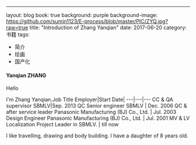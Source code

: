 ---
layout: blog
book: true
background: purple
background-image: https://github.com/sumin1123/E-process/blob/master/PIC/ZYQ.jpg?raw=true
title:  "Introduction of Zhang Yanqian"
date:   2017-06-20
category: 书籍
tags:
- 简介
- 绘画
- 国产化
 
  
#### Yanqian ZHANG
 
Hello

I'm Zhang Yanqian.Job Title
Employer|Start Date|
---|---|---
CC & QA supervisor SBMLV|Sep. 2013
QC Senior engineer SBMLV | Dec. 2006
QC & after service leader Panasonic Manufacturing (BJ) Co., Ltd. | Jul. 2003
Design Engineer Panasonic Manufacturing (BJ) Co., Ltd. | Jul. 2001
MV & LV Localization Project Leader in SBMLV. | till now


I like travelling, drawing and body building.
I have a daughter of 8 years old.
